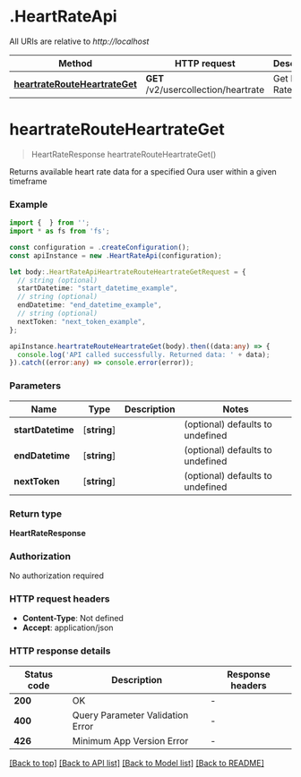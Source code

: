 # .HeartRateApi

All URIs are relative to *http://localhost*

Method | HTTP request | Description
------------- | ------------- | -------------
[**heartrateRouteHeartrateGet**](HeartRateApi.md#heartrateRouteHeartrateGet) | **GET** /v2/usercollection/heartrate | Get Heart Rate


# **heartrateRouteHeartrateGet**
> HeartRateResponse heartrateRouteHeartrateGet()

Returns available heart rate data for a specified Oura user within a given timeframe

### Example


```typescript
import {  } from '';
import * as fs from 'fs';

const configuration = .createConfiguration();
const apiInstance = new .HeartRateApi(configuration);

let body:.HeartRateApiHeartrateRouteHeartrateGetRequest = {
  // string (optional)
  startDatetime: "start_datetime_example",
  // string (optional)
  endDatetime: "end_datetime_example",
  // string (optional)
  nextToken: "next_token_example",
};

apiInstance.heartrateRouteHeartrateGet(body).then((data:any) => {
  console.log('API called successfully. Returned data: ' + data);
}).catch((error:any) => console.error(error));
```


### Parameters

Name | Type | Description  | Notes
------------- | ------------- | ------------- | -------------
 **startDatetime** | [**string**] |  | (optional) defaults to undefined
 **endDatetime** | [**string**] |  | (optional) defaults to undefined
 **nextToken** | [**string**] |  | (optional) defaults to undefined


### Return type

**HeartRateResponse**

### Authorization

No authorization required

### HTTP request headers

 - **Content-Type**: Not defined
 - **Accept**: application/json


### HTTP response details
| Status code | Description | Response headers |
|-------------|-------------|------------------|
**200** | OK |  -  |
**400** | Query Parameter Validation Error |  -  |
**426** | Minimum App Version Error |  -  |

[[Back to top]](#) [[Back to API list]](README.md#documentation-for-api-endpoints) [[Back to Model list]](README.md#documentation-for-models) [[Back to README]](README.md)


